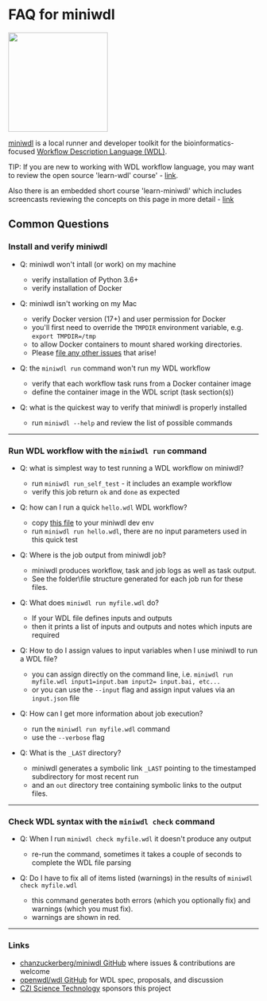 # FAQ for miniwdl

<img src="https://raw.githubusercontent.com/chanzuckerberg/miniwdl/main/docs/miniwdl-logo.png" width="200"  />

[miniwdl](https://github.com/chanzuckerberg/miniwdl/) is a local runner and developer toolkit for
the bioinformatics-focused [Workflow Description Language (WDL)](http://openwdl.org/). 

TIP: If you are new to working with WDL workflow language, you may want to review the open source 'learn-wdl' course' - [link](https://github.com/openwdl/learn-wdl).   

Also there is an embedded short course 'learn-miniwdl' which includes screencasts reviewing the concepts on this page in more detail - [link](https://github.com/openwdl/learn-wdl/tree/master/6_miniwdl_course)

## Common Questions

###  Install and verify miniwdl

- Q: miniwdl won't intall (or work) on my machine
  - verify installation of Python 3.6+ 
  - verify installation of Docker

- Q: miniwdl isn't working on my Mac
  - verify Docker version (17+) and user permission for Docker 
  - you'll first need to override the `TMPDIR` environment variable, e.g. `export TMPDIR=/tmp`
  - to allow Docker containers to mount shared working directories. 
  - Please [file any other issues](https://github.com/chanzuckerberg/miniwdl/issues) that arise!

- Q: the ```miniwdl run``` command won't run my WDL workflow
  - verify that each workflow task runs from a Docker container image
  - define the container image in the WDL script (task section(s))

- Q: what is the quickest way to verify that miniwdl is properly installed
  - run ```miniwdl --help``` and review the list of possible commands

---

### Run WDL workflow with the ```miniwdl run``` command

- Q: what is simplest way to test running a WDL workflow on miniwdl?
  - run ```miniwdl run_self_test``` - it includes an example workflow
  - verify this job return ```ok``` and ```done``` as expected

- Q: how can I run a quick ```hello.wdl``` WDL workflow?
  - copy [this file](https://github.com/openwdl/learn-wdl/blob/master/6_miniwdl_course/1_hello.wdl) to your miniwdl dev env 
  - run ```miniwdl run hello.wdl```, there are no input parameters used in this quick test

- Q: Where is the job output from miniwdl job?
  - miniwdl produces workflow, task and job logs as well as task output.  
  - See the folder\file structure generated for each job run for these files. 

- Q: What does ```miniwdl run myfile.wdl``` do?
  - If your WDL file defines inputs and outputs
  - then it prints a list of inputs and outputs and notes which inputs are required

- Q: How to do I assign values to input variables when I use miniwdl to run a WDL file?
  - you can assign directly on the command line, i.e. ```miniwdl run myfile.wdl input1=input.bam input2= input.bai, etc...``` 
  - or you can use the ```--input``` flag and assign input values via an ```input.json``` file

- Q: How can I get more information about job execution?
  - run the ```miniwdl run myfile.wdl``` command 
  - use the ```--verbose``` flag

- Q: What is the ```_LAST``` directory?
  - miniwdl generates a symbolic link `_LAST` pointing to the timestamped subdirectory for most recent run
  - and an `out` directory tree containing symbolic links to the output files.

---

### Check WDL syntax with the ```miniwdl check``` command

- Q: When I run ```miniwdl check myfile.wdl``` it doesn't produce any output
  - re-run the command, sometimes it takes a couple of seconds to complete the WDL file parsing

- Q: Do I have to fix all of items listed (warnings) in the results of ```miniwdl check myfile.wdl``` 
  - this command generates both errors (which you optionally fix) and warnings (which you must fix).
  - warnings are shown in red.

---

### Links

* [chanzuckerberg/miniwdl GitHub](https://github.com/chanzuckerberg/miniwdl/) where issues & contributions are welcome
* [openwdl/wdl GitHub](https://github.com/openwdl/wdl) for WDL spec, proposals, and discussion
* [CZI Science Technology](https://chanzuckerberg.com/technology/science/) sponsors this project
